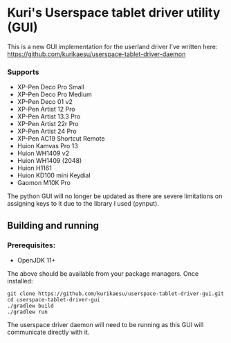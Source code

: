 # Kuri's Userspace tablet driver utility (GUI)

This is a new GUI implementation for the userland driver I've written here: https://github.com/kurikaesu/userspace-tablet-driver-daemon

### Supports
- XP-Pen Deco Pro Small
- XP-Pen Deco Pro Medium
- XP-Pen Deco 01 v2
- XP-Pen Artist 12 Pro
- XP-Pen Artist 13.3 Pro
- XP-Pen Artist 22r Pro
- XP-Pen Artist 24 Pro
- XP-Pen AC19 Shortcut Remote
- Huion Kamvas Pro 13
- Huion WH1409 v2
- Huion WH1409 (2048)
- Huion H1161
- Huion KD100 mini Keydial
- Gaomon M10K Pro

The python GUI will no longer be updated as there are severe limitations on assigning keys to it due to the library I used (pynput).

## Building and running
### Prerequisites:

- OpenJDK 11+

The above should be available from your package managers.
Once installed:
```
git clone https://github.com/kurikaesu/userspace-tablet-driver-gui.git
cd userspace-tablet-driver-gui
./gradlew build
./gradlew run
```

The userspace driver daemon will need to be running as this GUI will communicate directly with it.